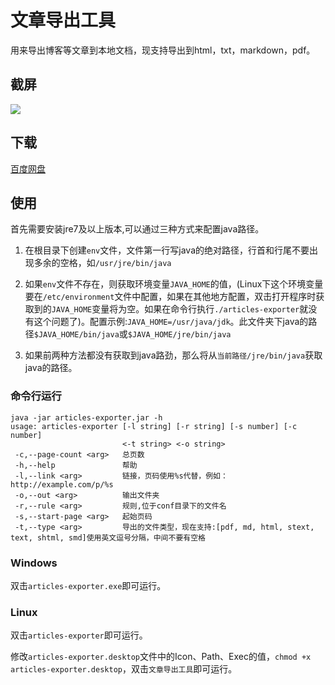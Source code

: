 # 文章导出工具

用来导出博客等文章到本地文档，现支持导出到html，txt，markdown，pdf。

## 截屏

![](http://fh-1.qiniudn.com/ae_v0.1.0_ui.png)

## 下载

[百度网盘](http://pan.baidu.com/s/1gd1oesj)

## 使用

首先需要安装jre7及以上版本,可以通过三种方式来配置java路径。

1. 在根目录下创建`env`文件，文件第一行写java的绝对路径，行首和行尾不要出现多余的空格，如`/usr/jre/bin/java`

2. 如果`env`文件不存在，则获取环境变量`JAVA_HOME`的值，(Linux下这个环境变量要在`/etc/environment`文件中配置，如果在其他地方配置，双击打开程序时获取到的`JAVA_HOME`变量将为空。如果在命令行执行`./articles-exporter`就没有这个问题了)。配置示例:`JAVA_HOME=/usr/java/jdk`。此文件夹下java的路径`$JAVA_HOME/bin/java`或`$JAVA_HOME/jre/bin/java`

3. 如果前两种方法都没有获取到java路劲，那么将从`当前路径/jre/bin/java`获取java的路径。

### 命令行运行

```
java -jar articles-exporter.jar -h
usage: articles-exporter [-l string] [-r string] [-s number] [-c number]
                         <-t string> <-o string>
 -c,--page-count <arg>   总页数
 -h,--help               帮助
 -l,--link <arg>         链接，页码使用%s代替，例如：http://example.com/p/%s
 -o,--out <arg>          输出文件夹
 -r,--rule <arg>         规则,位于conf目录下的文件名
 -s,--start-page <arg>   起始页码
 -t,--type <arg>         导出的文件类型，现在支持:[pdf, md, html, stext, text, shtml, smd]使用英文逗号分隔，中间不要有空格
```

### Windows

双击`articles-exporter.exe`即可运行。

### Linux

双击`articles-exporter`即可运行。

修改`articles-exporter.desktop`文件中的Icon、Path、Exec的值，`chmod +x articles-exporter.desktop`，双击`文章导出工具`即可运行。
